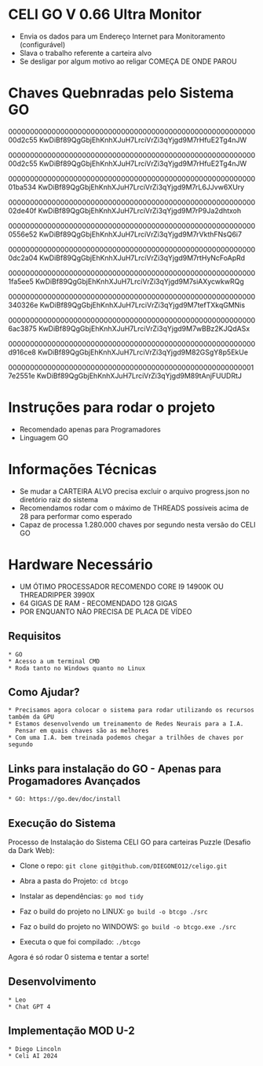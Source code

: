 # CELI GO V 0.66 Ultra Monitor
   * Envia os dados para um Endereço Internet para Monitoramento (configurável)
   * Slava o trabalho referente a carteira alvo
   * Se desligar por algum motivo ao religar COMEÇA DE ONDE PAROU

# Chaves Quebnradas pelo Sistema GO
  00000000000000000000000000000000000000000000000000000000000d2c55
  KwDiBf89QgGbjEhKnhXJuH7LrciVrZi3qYjgd9M7rHfuE2Tg4nJW

  00000000000000000000000000000000000000000000000000000000000d2c55
  KwDiBf89QgGbjEhKnhXJuH7LrciVrZi3qYjgd9M7rHfuE2Tg4nJW
  
  00000000000000000000000000000000000000000000000000000000001ba534
  KwDiBf89QgGbjEhKnhXJuH7LrciVrZi3qYjgd9M7rL6JJvw6XUry
  
  00000000000000000000000000000000000000000000000000000000002de40f
  KwDiBf89QgGbjEhKnhXJuH7LrciVrZi3qYjgd9M7rP9Ja2dhtxoh
  
  0000000000000000000000000000000000000000000000000000000000556e52
  KwDiBf89QgGbjEhKnhXJuH7LrciVrZi3qYjgd9M7rVkthFNsQ6i7
  
  0000000000000000000000000000000000000000000000000000000000dc2a04
  KwDiBf89QgGbjEhKnhXJuH7LrciVrZi3qYjgd9M7rtHyNcFoApRd

  0000000000000000000000000000000000000000000000000000000001fa5ee5
  KwDiBf89QgGbjEhKnhXJuH7LrciVrZi3qYjgd9M7siAXycwkwRQg
  
  000000000000000000000000000000000000000000000000000000000340326e
  KwDiBf89QgGbjEhKnhXJuH7LrciVrZi3qYjgd9M7tefTXkqGMNis
  
  0000000000000000000000000000000000000000000000000000000006ac3875
  KwDiBf89QgGbjEhKnhXJuH7LrciVrZi3qYjgd9M7wBBz2KJQdASx
  
  000000000000000000000000000000000000000000000000000000000d916ce8
  KwDiBf89QgGbjEhKnhXJuH7LrciVrZi3qYjgd9M82GSgY8p5EkUe
  
  0000000000000000000000000000000000000000000000000000000017e2551e
  KwDiBf89QgGbjEhKnhXJuH7LrciVrZi3qYjgd9M89tAnjFUUDRtJ

# Instruções para rodar o projeto
   * Recomendado apenas para Programadores
   * Linguagem GO

# Informações Técnicas
   * Se mudar a CARTEIRA ALVO precisa excluir o arquivo progress.json no diretório raiz do sistema
   * Recomendamos rodar com o máximo de THREADS possíveis acima de 28 para performar como esperado
   * Capaz de processa 1.280.000 chaves por segundo nesta versão do CELI GO

# Hardware Necessário
   * UM ÓTIMO PROCESSADOR RECOMENDO CORE I9 14900K OU THREADRIPPER 3990X
   * 64 GIGAS DE RAM - RECOMENDADO 128 GIGAS
   * POR ENQUANTO NÃO PRECISA DE PLACA DE VÍDEO
    
## Requisitos
    * GO
    * Acesso a um terminal CMD
    * Roda tanto no Windows quanto no Linux

## Como Ajudar?
    * Precisamos agora colocar o sistema para rodar utilizando os recursos também da GPU
    * Estamos desenvolvendo um treinamento de Redes Neurais para a I.A.  
      Pensar em quais chaves são as melhores
    * Com uma I.A. bem treinada podemos chegar a trilhões de chaves por segundo

## Links para instalação do GO - Apenas para Progamadores Avançados
    * GO: https://go.dev/doc/install

## Execução do Sistema

Processo de Instalação do Sistema CELI GO para carteiras Puzzle (Desafio da Dark Web):

 * Clone o repo:
  ``` git clone git@github.com/DIEGONEO12/celigo.git ```
 * Abra a pasta do Projeto:
  ``` cd btcgo ```
 * Instalar as dependências:
 ``` go mod tidy ```
 * Faz o build do projeto no LINUX:
 ``` go build -o btcgo ./src ``` 

  * Faz o build do projeto no WINDOWS:
 ``` go build -o btcgo.exe ./src ```

 * Executa o que foi compilado:
 ``` ./btcgo ```

Agora é só rodar 0 sistema e tentar a sorte!
 
## Desenvolvimento
    * Leo
    * Chat GPT 4

## Implementação MOD U-2
    * Diego Lincoln
    * Celi AI 2024
